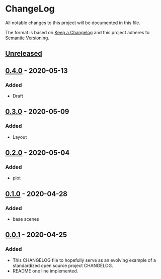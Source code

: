 # ChangeLog
All notable changes to this project will be documented in this file.

The format is based on [Keep a Changelog](http://keepachangelog.com/en/1.0.0/)
and this project adheres to [Semantic Versioning](http://semver.org/spec/v2.0.0.html).

## [Unreleased]

## [0.4.0] - 2020-05-13
### Added
- Draft

## [0.3.0] - 2020-05-09
### Added
- Layout

## [0.2.0] - 2020-05-04
### Added
- plot

## [0.1.0] - 2020-04-28
### Added
- base scenes

## [0.0.1] - 2020-04-25
### Added
- This CHANGELOG file to hopefully serve as an evolving example of a standardized open source project CHANGELOG.
- README one line implemented.


[Unreleased]: https://github.com/My-Novel-Management/robocon-machineoil/compare/v0.4.0...HEAD
[0.4.0]: https://github.com/My-Novel-Management/robocon-machineoil/releases/v0.4.0
[0.3.0]: https://github.com/My-Novel-Management/robocon-machineoil/releases/v0.3.0
[0.2.0]: https://github.com/My-Novel-Management/robocon-machineoil/releases/v0.2.0
[0.1.0]: https://github.com/My-Novel-Management/robocon-machineoil/releases/v0.1.0
[0.0.1]: https://github.com/My-Novel-Management/robocon-machineoil/releases/v0.0.1
